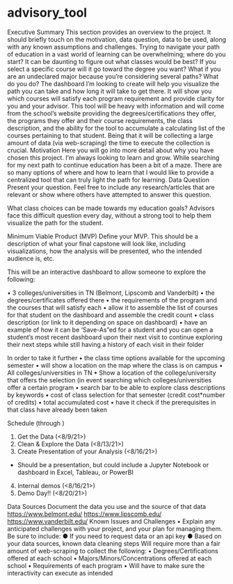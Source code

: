 # advisory_tool
Executive Summary
This section provides an overview to the project. It should briefly touch on the motivation, data question, data to be used, along with any known assumptions and challenges. 
Trying to navigate your path of education in a vast world of learning can be overwhelming; where do you start? It can be daunting to figure out what classes would be best? If you select a specific course will it go toward the degree you want? What if you are an undeclared major because you’re considering several paths? What do you do?
The dashboard I’m looking to create will help you visualize the path you can take and how long it will take to get there. It will show you which courses will satisfy each program requirement and provide clarity for you and your advisor.
This tool will be heavy with information and will come from the school’s website providing the degrees/certifications they offer, the programs they offer and their course requirements, the class description, and the ability for the tool to accumulate a calculating list of the courses pertaining to that student. Being that it will be collecting a large amount of data (via web-scraping) the time to execute the collection is crucial.
Motivation
Here you will go into more detail about why you have chosen this project.
I’m always looking to learn and grow. While searching for my next path to continue education has been a bit of a maze. There are so many options of where and how to learn that I would like to provide a centralized tool that can truly light the path for learning.
Data Question
Present your question. Feel free to include any research/articles that are relevant or show where others have attempted to answer this question.

What class choices can be made towards my education goals? 
Advisors face this difficult question every day, without a strong tool to help them visualize the path for the student.

Minimum Viable Product (MVP)
Define your MVP. This should be a description of what your final capstone will look like, including visualizations, how the analysis will be presented, who the intended audience is, etc.

This will be an interactive dashboard to allow someone to explore the following:

•	3 colleges/universities in TN (Belmont, Lipscomb and Vanderbilt)
•	the degrees/certificates offered there
•	the requirements of the program and the courses that will satisfy each
•	allow it to assemble the list of courses for that student on the dashboard and assemble the credit count
•	class description (or link to it depending on space on dashboard)
•	have an example of how it can be ‘Save-As”ed for a student and you can open a student’s most recent dashboard upon their next visit to continue exploring their next steps while still having a history of each visit in their folder

In order to take it further
•	the class time options available for the upcoming semester
•	will show a location on the map where the class is on campus
•	All colleges/universities in TN
•	Show a location of the college/university that offers the selection (in event searching which colleges/universities offer a certain program
•	search bar to be able to explore class descriptions by keywords
•	cost of class selection for that semester (credit cost*number of credits)
•	total accumulated cost
•	have it check if the prerequisites in that class have already been taken

Schedule (through <date of demo day>)
1.	Get the Data (<8/9/21>)
2.	Clean & Explore the Data (<8/13/21>)
3.	Create Presentation of your Analysis (<8/16/21>)
-	Should be a presentation, but could include a Jupyter Notebook or dashboard in Excel, Tableau, or PowerBI
4.	Internal demos (<8/16/21>)
5.	Demo Day!! (<8/20/21>)

Data Sources
Document the data you use and the source of that data
https://www.belmont.edu/
https://www.lipscomb.edu/
https://www.vanderbilt.edu/
Known Issues and Challenges
•	Explain any anticipated challenges with your project, and your plan for managing them. Be sure to include:
●	If you need to request data or an api key
●	Based on your data sources, known data cleaning steps
Will require more than a fair amount of web-scraping to collect the following:
•	Degrees/Certifications offered at each school
•	Majors/Minors/Concentrations offered at each school
•	Requirements of each program
•	Will have to make sure the interactivity can execute as intended

